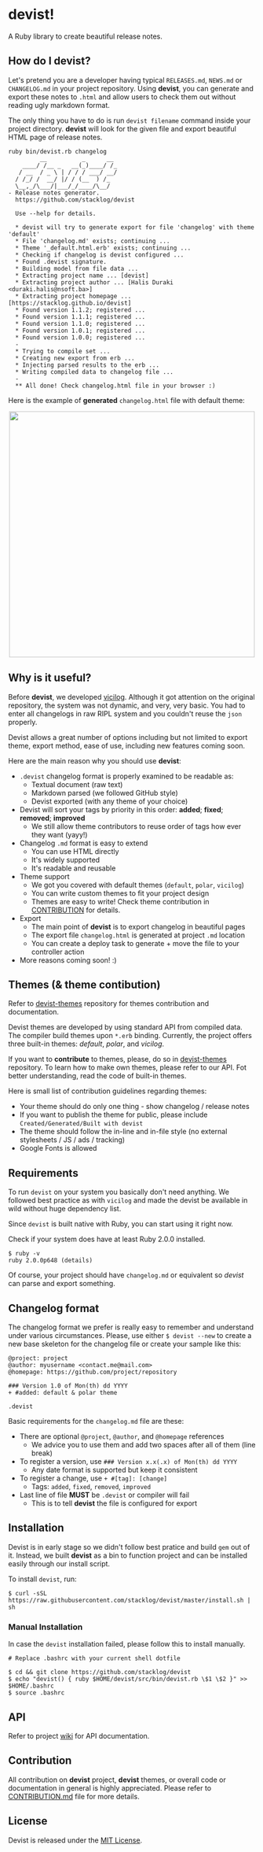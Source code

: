 # devist!
A Ruby library to create beautiful release notes.

## How do I devist?
Let's pretend you are a developer having typical `RELEASES.md`, `NEWS.md` or `CHANGELOG.md` in your project repository. 
Using **devist**, you can generate and export these notes to `.html` and allow users to check them out without reading 
 ugly markdown format.
 
The only thing you have to do is run `devist filename` command inside your project directory. **devist** will look for the 
given file and export beautiful HTML page of release notes.
 
```
ruby bin/devist.rb changelog
         __          _      __ 
    ____/ /__ _   __(_)____/ /_
   / __  / _ \ | / / / ___/ __/
  / /_/ /  __/ |/ / (__  ) /_  
  \__,_/\___/|___/_/____/\__/ 
- Release notes generator.
  https://github.com/stacklog/devist

  Use --help for details.

  * devist will try to generate export for file 'changelog' with theme 'default'
  * File 'changelog.md' exists; continuing ...
  * Theme '_default.html.erb' exists; continuing ...
  * Checking if changelog is devist configured ...
  * Found .devist signature.
  * Building model from file data ...
  * Extracting project name ... [devist]
  * Extracting project author ... [Halis Duraki <duraki.halis@nsoft.ba>]
  * Extracting project homepage ... [https://stacklog.github.io/devist]
  * Found version 1.1.2; registered ...
  * Found version 1.1.1; registered ...
  * Found version 1.1.0; registered ...
  * Found version 1.0.1; registered ...
  * Found version 1.0.0; registered ...
  -
  * Trying to compile set ...
  * Creating new export from erb ...
  * Injecting parsed results to the erb ...
  * Writing compiled data to changelog file ...
  -
  ** All done! Check changelog.html file in your browser :)
```

Here is the example of **generated** `changelog.html` file with default theme:
<p align="center"><img src="http://i.imgur.com/ZdQ6sCE.png" height="500px"></p>

## Why is it useful?
Before **devist**, we developed [vicilog](https://github.com/stacklog/vicilog). Although it got attention on the original 
repository, the system was not dynamic, and very, very basic. You had to enter all changelogs in raw RIPL system and you 
couldn't reuse the `json` properly.
   
Devist allows a great number of options including but not limited to export theme, export method, ease of use, including 
new features coming soon.  

Here are the main reason why you should use **devist**:

* `.devist` changelog format is properly examined to be readable as:
  - Textual document (raw text)
  - Markdown parsed (we followed GitHub style)
  - Devist exported (with any theme of your choice)
* Devist will sort your tags by priority in this order: **added**; **fixed**; **removed**; **improved**
  - We still allow theme contributors to reuse order of tags how ever they want (yayy!)
* Changelog `.md` format is easy to extend
  - You can use HTML directly
  - It's widely supported
  - It's readable and reusable
* Theme support
  - We got you covered with default themes (`default`, `polar`, `vicilog`)
  - You can write custom themes to fit your project design
  - Themes are easy to write! Check theme contribution in [CONTRIBUTION](CONTRIBUTION.md) for details.
* Export
  - The main point of **devist** is to export changelog in beautiful pages 
  - The export file `changelog.html` is generated at project `.md` location
  - You can create a deploy task to generate + move the file to your controller action
* More reasons coming soon! :)

## Themes (& theme contibution)
Refer to [devist-themes](https://github.com/stacklog/devist-themes) repository for themes contribution and documentation.

Devist themes are developed by using standard API from compiled data. The compiler build themes upon `*.erb` binding.
Currently, the project offers three built-in themes: *default*, *polar*, and *vicilog*. 
  
If you want to **contribute** to themes, please, do so in [devist-themes](https://github.com/stacklog/devist-themes) repository.
To learn how to make own themes, please refer to our API. Fot better understanding, read the code of built-in themes.

Here is small list of contribution guidelines regarding themes:

* Your theme should do only one thing - show changelog / release notes
* If you want to publish the theme for public, please include `Created/Generated/Built with devist` 
* The theme should follow the in-line and in-file style (no external stylesheets / JS / ads / tracking)
* Google Fonts is allowed

## Requirements
To run `devist` on your system you basically don't need anything. We followed best practice as with `vicilog` and made 
the devist be available in wild without huge dependency list.

Since `devist` is built native with Ruby, you can start using it right now.

Check if your system does have at least Ruby 2.0.0 installed.

```
$ ruby -v
ruby 2.0.0p648 (details) 
```

Of course, your project should have `changelog.md` or equivalent so *devist* can parse and export something.

## Changelog format
The changelog format we prefer is really easy to remember and understand under various circumstances. Please, use either 
`$ devist --new` to create a new base skeleton for the changelog file or create your sample like this:

```
@project: project    
@author: myusername <contact.me@mail.com>  
@homepage: https://github.com/project/repository  

### Version 1.0 of Mon(th) dd YYYY 
+ #added: default & polar theme

.devist
```

Basic requirements for the `changelog.md` file are these:
* There are optional `@project`, `@author`, and `@homepage` references
  - We advice you to use them and add two spaces after all of them (line break)
* To register a version, use `### Version x.x(.x) of Mon(th) dd YYYY`
  - Any date format is supported but keep it consistent
* To register a change, use `+ #[tag]: [change]`
  - Tags: `added`, `fixed`, `removed`, `improved`
* Last line of file **MUST** be `.devist` or compiler will fail 
  - This is to tell **devist** the file is configured for export

## Installation
Devist is in early stage so we didn't follow best pratice and build `gem` out of it. Instead, we built **devist** as a 
bin to function project and can be installed easily through our install script.

To install `devist`, run:

```
$ curl -sSL https://raw.githubusercontent.com/stacklog/devist/master/install.sh | sh
```

### Manual Installation
In case the `devist` installation failed, please follow this to install manually.

```
# Replace .bashrc with your current shell dotfile 

$ cd && git clone https://github.com/stacklog/devist
$ echo "devist() { ruby $HOME/devist/src/bin/devist.rb \$1 \$2 }" >> $HOME/.bashrc
$ source .bashrc 
```

## API
Refer to project [wiki](https://github.com/stacklog/devist/wiki) for API documentation.

## Contribution
All contribution on **devist** project, **devist** themes, or overall code or documentation in general is highly appreciated.
Please refer to [CONTRIBUTION.md](contribution.md) file for more details.

## License
Devist is released under the [MIT License](http://www.opensource.org/licenses/MIT).

